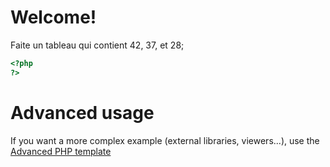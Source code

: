 # Welcome!

Faite un tableau qui contient 42, 37, et 28;

```php runnable
<?php
?>
```

# Advanced usage

If you want a more complex example (external libraries, viewers...), use the [Advanced PHP template](https://tech.io/select-repo/574)
